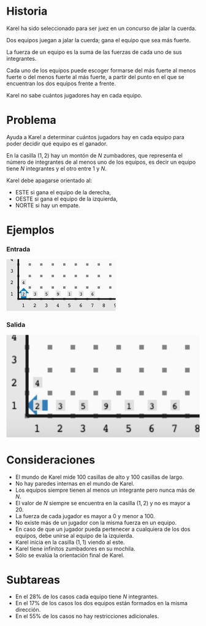# Historia

Karel ha sido seleccionado para ser juez en un concurso de jalar la cuerda.

Dos equipos juegan a jalar la cuerda; gana el equipo que sea más fuerte.

La fuerza de un equipo es la suma de las fuerzas de cada uno de sus integrantes.

Cada uno de los equipos puede escoger formarse del más fuerte al menos fuerte o del menos fuerte al más fuerte, a partir del punto en el que se encuentran los dos equipos frente a frente.

Karel no sabe cuántos jugadores hay en cada equipo.

# Problema

Ayuda a Karel a determinar cuántos jugadors hay en cada equipo para poder decidir qué equipo es el ganador.

En la casilla $(1,2)$ hay un montón de $N$ zumbadores, que representa el número de integrantes de al menos uno de los equipos, es decir
un equipo tiene $N$ integrantes y el otro entre $1$ y $N$.

Karel debe apagarse orientado al:

- ESTE si gana el equipo de la derecha,
- OESTE si gana el equipo de la izquierda,
- NORTE si hay un empate.

# Ejemplos

### Entrada

![Entrada1](sample.3x8.in.png)

### Salida

![Salida1](sample.3x8.out.png)

# Consideraciones

- El mundo de Karel mide 100 casillas de alto y 100 casillas de largo.
- No hay paredes internas en el mundo de Karel.
- Los equipos siempre tienen al menos un integrante pero nunca más de $N$.
- El valor de $N$ siempre se encuentra en la casilla $(1,2)$ y no es mayor a 20.
- La fuerza de cada jugador es mayor a 0 y menor a 100.
- No existe más de un jugador con la misma fuerza en un equipo.
- En caso de que un jugador pueda pertenecer a cualquiera de los dos equipos, debe unirse al equipo de la izquierda.
- Karel inicia en la casilla $(1,1)$ viendo al este.
- Karel tiene infinitos zumbadores en su mochila.
- Sólo se evalúa la orientación final de Karel.

# Subtareas

- En el 28% de los casos cada equipo tiene $N$ integrantes.
- En el 17% de los casos los dos equipos están formados en la misma dirección.
- En el 55% de los casos no hay restricciones adicionales.
